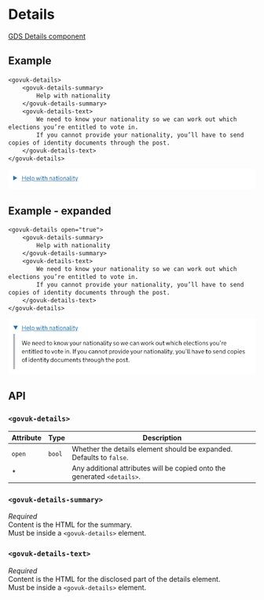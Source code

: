 # Details

[GDS Details component](https://design-system.service.gov.uk/components/details/)

## Example

```razor
<govuk-details>
    <govuk-details-summary>
        Help with nationality
    </govuk-details-summary>
    <govuk-details-text>
        We need to know your nationality so we can work out which elections you’re entitled to vote in.
        If you cannot provide your nationality, you’ll have to send copies of identity documents through the post.
    </govuk-details-text>
</govuk-details>
```

![Details](../images/details.png)

## Example - expanded

```razor
<govuk-details open="true">
    <govuk-details-summary>
        Help with nationality
    </govuk-details-summary>
    <govuk-details-text>
        We need to know your nationality so we can work out which elections you’re entitled to vote in.
        If you cannot provide your nationality, you’ll have to send copies of identity documents through the post.
    </govuk-details-text>
</govuk-details>
```

![Details](../images/details-expanded.png)

## API

### `<govuk-details>`

| Attribute | Type | Description |
| --- | --- | --- |
| `open` | `bool` | Whether the details element should be expanded. Defaults to `false`. |
| * | | Any additional attributes will be copied onto the generated `<details>`. |

### `<govuk-details-summary>`

*Required*\
Content is the HTML for the summary.\
Must be inside a `<govuk-details>` element.

### `<govuk-details-text>`

*Required*\
Content is the HTML for the disclosed part of the details element.\
Must be inside a `<govuk-details>` element.
